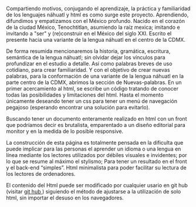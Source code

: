 Compartiendo motivos, conjugando el aprendizaje, la práctica y familiaridad de los lenguajes náhuatl y html es como surge este proyecto. Aprendiendo, difundimos y empatizamos con el México profundo. Nacido en el corazón de la ciudad México, Tenochtitlan, asumiendo la raíz mexica; imitando e invitando a "ser" y (re)construir en el México del siglo XXI. Escrito el presente hacia una variante de la lengua náhuatl en el centro de la CDMX.

De forma resumida mencionaremos la historia, gramática, escritura, semántica de la lengua náhuatl; sin olvidar dejar los vínculos para profundizar en el estudio a detalle. Así como palabras breves de uso cotidiano, para crear familiaridad. Y con el objetivo de crear nuevas palabras, para la conformación de una variante de la lengua náhuatl en la parte centro de la CDMX, abrimos la sección de Nuevas-palabras.
En un primer acercamiento al html, se escribe un código tratando de conocer todas las posibilidades y limitaciones del html. Hasta el momento únicamente deseando tener un css para tener un menú de navegación pegajoso (esperando encontrar una solución para evitarlo).

Buscando tener un documento enteramente realizado en html con un front que podríamos decir es brutalista, emparentado a un diseño editorial para monitor y en la medida de lo posible responsive.

La construcción de esta página es totalmente pensada en la dificulta que puede implicar para las personas el aprender un idioma o una lengua en línea mediante los lectores utilizados por débiles visuales e invidentes; por lo que se resume al máximo el stylismo; Para tener un resultado en el front y el back-end “simples”. Html minimalista para poder facilitar su lectura de los lectores de ordenadores.

El contenido del Html puede ser modificado por cualquier usario en git hub (visitar <a href="https://github.com/DesingTecuthli/zOmFoFo"> git hub </a>) siguiendo el método de ajustarse a la utilización de solo html, sin importar el desuso en los navegadores.

